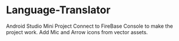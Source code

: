 # Language-Translator
Android Studio Mini Project
Connect to FireBase Console to make the project work. 
Add Mic and Arrow icons from vector assets.
